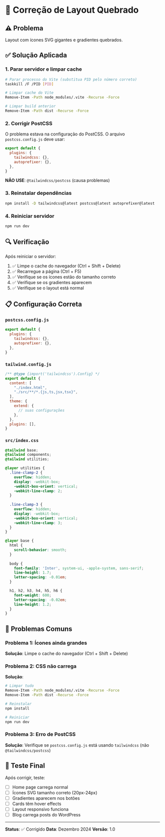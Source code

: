# 🔧 Correção de Layout Quebrado

## ⚠️ Problema
Layout com ícones SVG gigantes e gradientes quebrados.

## ✅ Solução Aplicada

### 1. Parar servidor e limpar cache
```bash
# Parar processo do Vite (substitua PID pelo número correto)
taskkill /F /PID [PID]

# Limpar cache do Vite
Remove-Item -Path node_modules/.vite -Recurse -Force

# Limpar build anterior
Remove-Item -Path dist -Recurse -Force
```

### 2. Corrigir PostCSS
O problema estava na configuração do PostCSS. O arquivo `postcss.config.js` deve usar:

```javascript
export default {
  plugins: {
    tailwindcss: {},
    autoprefixer: {},
  },
}
```

**NÃO USE**: `@tailwindcss/postcss` (causa problemas)

### 3. Reinstalar dependências
```bash
npm install -D tailwindcss@latest postcss@latest autoprefixer@latest
```

### 4. Reiniciar servidor
```bash
npm run dev
```

## 🔍 Verificação

Após reiniciar o servidor:
1. ✅ Limpe o cache do navegador (Ctrl + Shift + Delete)
2. ✅ Recarregue a página (Ctrl + F5)
3. ✅ Verifique se os ícones estão do tamanho correto
4. ✅ Verifique se os gradientes aparecem
5. ✅ Verifique se o layout está normal

## 📋 Configuração Correta

### `postcss.config.js`
```javascript
export default {
  plugins: {
    tailwindcss: {},
    autoprefixer: {},
  },
}
```

### `tailwind.config.js`
```javascript
/** @type {import('tailwindcss').Config} */
export default {
  content: [
    "./index.html",
    "./src/**/*.{js,ts,jsx,tsx}",
  ],
  theme: {
    extend: {
      // suas configurações
    },
  },
  plugins: [],
}
```

### `src/index.css`
```css
@tailwind base;
@tailwind components;
@tailwind utilities;

@layer utilities {
  .line-clamp-2 {
    overflow: hidden;
    display: -webkit-box;
    -webkit-box-orient: vertical;
    -webkit-line-clamp: 2;
  }
  
  .line-clamp-3 {
    overflow: hidden;
    display: -webkit-box;
    -webkit-box-orient: vertical;
    -webkit-line-clamp: 3;
  }
}

@layer base {
  html {
    scroll-behavior: smooth;
  }
  
  body {
    font-family: 'Inter', system-ui, -apple-system, sans-serif;
    line-height: 1.7;
    letter-spacing: -0.01em;
  }

  h1, h2, h3, h4, h5, h6 {
    font-weight: 600;
    letter-spacing: -0.02em;
    line-height: 1.2;
  }
}
```

## 🚨 Problemas Comuns

### Problema 1: Ícones ainda grandes
**Solução**: Limpe o cache do navegador (Ctrl + Shift + Delete)

### Problema 2: CSS não carrega
**Solução**: 
```bash
# Limpar tudo
Remove-Item -Path node_modules/.vite -Recurse -Force
Remove-Item -Path dist -Recurse -Force

# Reinstalar
npm install

# Reiniciar
npm run dev
```

### Problema 3: Erro de PostCSS
**Solução**: Verifique se `postcss.config.js` está usando `tailwindcss` (não `@tailwindcss/postcss`)

## 📱 Teste Final

Após corrigir, teste:
- [ ] Home page carrega normal
- [ ] Ícones SVG tamanho correto (20px-24px)
- [ ] Gradientes aparecem nos botões
- [ ] Cards têm hover effects
- [ ] Layout responsivo funciona
- [ ] Blog carrega posts do WordPress

---

**Status**: ✅ Corrigido
**Data**: Dezembro 2024
**Versão**: 1.0
